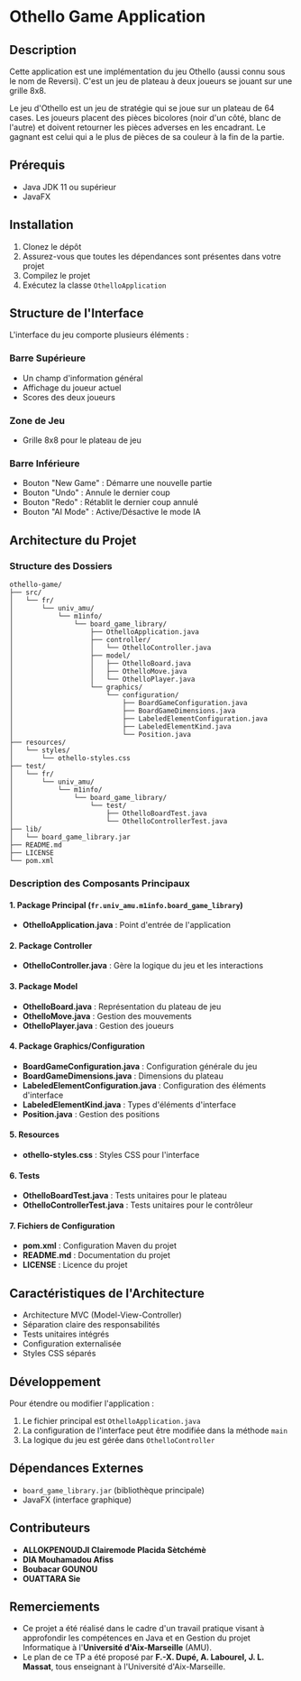 # Othello Game Application

## Description
Cette application est une implémentation du jeu Othello (aussi connu sous le nom de Reversi). C'est un jeu de plateau à deux joueurs se jouant sur une grille 8x8.

Le jeu d'Othello est un jeu de stratégie qui se joue sur un plateau de 64 cases. Les joueurs placent des pièces bicolores (noir d'un côté, blanc de l'autre) et doivent retourner les pièces adverses en les encadrant. Le gagnant est celui qui a le plus de pièces de sa couleur à la fin de la partie.

## Prérequis
- Java JDK 11 ou supérieur
- JavaFX


## Installation
1. Clonez le dépôt
2. Assurez-vous que toutes les dépendances sont présentes dans votre projet
3. Compilez le projet
4. Exécutez la classe `OthelloApplication`

## Structure de l'Interface
L'interface du jeu comporte plusieurs éléments :

### Barre Supérieure
- Un champ d'information général
- Affichage du joueur actuel
- Scores des deux joueurs

### Zone de Jeu
- Grille 8x8 pour le plateau de jeu

### Barre Inférieure
- Bouton "New Game" : Démarre une nouvelle partie
- Bouton "Undo" : Annule le dernier coup
- Bouton "Redo" : Rétablit le dernier coup annulé
- Bouton "AI Mode" : Active/Désactive le mode IA

## Architecture du Projet

### Structure des Dossiers

```plaintext
othello-game/
├── src/
│   └── fr/
│       └── univ_amu/
│           └── m1info/
│               └── board_game_library/
│                   ├── OthelloApplication.java
│                   ├── controller/
│                   │   └── OthelloController.java
│                   ├── model/
│                   │   ├── OthelloBoard.java
│                   │   ├── OthelloMove.java
│                   │   └── OthelloPlayer.java
│                   └── graphics/
│                       └── configuration/
│                           ├── BoardGameConfiguration.java
│                           ├── BoardGameDimensions.java
│                           ├── LabeledElementConfiguration.java
│                           ├── LabeledElementKind.java
│                           └── Position.java
├── resources/
│   └── styles/
│       └── othello-styles.css
├── test/
│   └── fr/
│       └── univ_amu/
│           └── m1info/
│               └── board_game_library/
│                   └── test/
│                       ├── OthelloBoardTest.java
│                       └── OthelloControllerTest.java
├── lib/
│   └── board_game_library.jar
├── README.md
├── LICENSE
└── pom.xml
```

### Description des Composants Principaux

#### 1. Package Principal (`fr.univ_amu.m1info.board_game_library`)

- **OthelloApplication.java** : Point d'entrée de l'application

#### 2. Package Controller

- **OthelloController.java** : Gère la logique du jeu et les interactions

#### 3. Package Model

- **OthelloBoard.java** : Représentation du plateau de jeu
- **OthelloMove.java** : Gestion des mouvements
- **OthelloPlayer.java** : Gestion des joueurs

#### 4. Package Graphics/Configuration

- **BoardGameConfiguration.java** : Configuration générale du jeu
- **BoardGameDimensions.java** : Dimensions du plateau
- **LabeledElementConfiguration.java** : Configuration des éléments d'interface
- **LabeledElementKind.java** : Types d'éléments d'interface
- **Position.java** : Gestion des positions

#### 5. Resources

- **othello-styles.css** : Styles CSS pour l'interface

#### 6. Tests

- **OthelloBoardTest.java** : Tests unitaires pour le plateau
- **OthelloControllerTest.java** : Tests unitaires pour le contrôleur

#### 7. Fichiers de Configuration

- **pom.xml** : Configuration Maven du projet
- **README.md** : Documentation du projet
- **LICENSE** : Licence du projet

## Caractéristiques de l'Architecture

- Architecture MVC (Model-View-Controller)
- Séparation claire des responsabilités
- Tests unitaires intégrés
- Configuration externalisée
- Styles CSS séparés

## Développement

Pour étendre ou modifier l'application :

1. Le fichier principal est `OthelloApplication.java`
2. La configuration de l'interface peut être modifiée dans la méthode `main`
3. La logique du jeu est gérée dans `OthelloController`

## Dépendances Externes

- `board_game_library.jar` (bibliothèque principale)
- JavaFX (interface graphique)


## Contributeurs

- **ALLOKPENOUDJI Clairemode Placida Sètchémè**
- **DIA Mouhamadou Afiss**
- **Boubacar GOUNOU**
- **OUATTARA Sie**

## Remerciements

- Ce projet a été réalisé dans le cadre d'un travail pratique visant à approfondir les compétences en Java et en Gestion du projet Informatique à l'**Université d'Aix-Marseille** (AMU).  
- Le plan de ce TP a été proposé par **F.-X. Dupé, A. Labourel, J. L. Massat**, tous enseignant à l'Université d'Aix-Marseille.  


